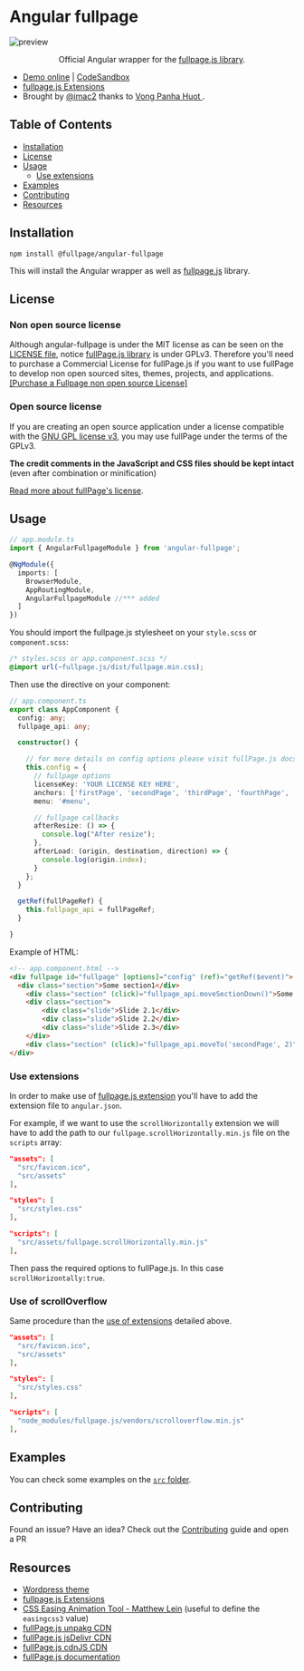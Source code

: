 # Angular fullpage
![preview](https://alvarotrigo.com/angular-fullpage/imgs/angular-fullpage-wrapper.png?v=2)
<p align="center">
Official Angular wrapper for the <a target="_blank" href="https://github.com/alvarotrigo/fullPage.js/">fullpage.js library</a>.
</p>

- [Demo online](https://alvarotrigo.com/angular-fullpage/) | [CodeSandbox](https://codesandbox.io/s/m34yq5q0qx)
- [fullpage.js Extensions](https://alvarotrigo.com/fullPage/extensions/)
- Brought by [@imac2](https://twitter.com/imac2) thanks to [Vong Panha Huot
](https://github.com/vh13294).

## Table of Contents

- [Installation](https://github.com/alvarotrigo/angular-fullpage#installation)
- [License](https://github.com/alvarotrigo/angular-fullpage#license)
- [Usage](https://github.com/alvarotrigo/angular-fullpage#usage)
  - [Use extensions](https://github.com/alvarotrigo/angular-fullpage#use-extensions)
- [Examples](https://github.com/alvarotrigo/angular-fullpage#examples)
- [Contributing](https://github.com/alvarotrigo/angular-fullpage#contributing)
- [Resources](https://github.com/alvarotrigo/angular-fullpage#resources)

## Installation

```shell
npm install @fullpage/angular-fullpage
```

This will install the Angular wrapper as well as [fullpage.js](https://github.com/alvarotrigo/fullPage.js/) library.

## License

### Non open source license

Although angular-fullpage is under the MIT license as can be seen on the [LICENSE file](https://github.com/alvarotrigo/angular-fullpage/blob/master/LICENSE), notice [fullPage.js library](https://github.com/alvarotrigo/fullPage.js) is under GPLv3. Therefore you'll need to purchase a Commercial License for fullPage.js if you want to use fullPage to develop non open sourced sites, themes, projects, and applications. [[Purchase a Fullpage non open source License]](https://alvarotrigo.com/fullPage/pricing/)

### Open source license

If you are creating an open source application under a license compatible with the [GNU GPL license v3](https://www.gnu.org/licenses/gpl-3.0.html), you may use fullPage under the terms of the GPLv3.

**The credit comments in the JavaScript and CSS files should be kept intact** (even after combination or minification)

[Read more about fullPage's license](https://alvarotrigo.com/fullPage/pricing/).

## Usage

```typescript
// app.module.ts
import { AngularFullpageModule } from 'angular-fullpage';

@NgModule({
  imports: [
    BrowserModule,
    AppRoutingModule,
    AngularFullpageModule //*** added
  ]
})
```

You should import the fullpage.js stylesheet on your `style.scss` or `component.scss`:

```scss
/* styles.scss or app.component.scss */
@import url(~fullpage.js/dist/fullpage.min.css);
```

Then use the directive on your component:

```typescript
// app.component.ts
export class AppComponent {
  config: any;
  fullpage_api: any;

  constructor() {

    // for more details on config options please visit fullPage.js docs
    this.config = {
      // fullpage options
      licenseKey: 'YOUR LICENSE KEY HERE',
      anchors: ['firstPage', 'secondPage', 'thirdPage', 'fourthPage', 'lastPage'],
      menu: '#menu',

      // fullpage callbacks
      afterResize: () => {
        console.log("After resize");
      },
      afterLoad: (origin, destination, direction) => {
        console.log(origin.index);
      }
    };
  }

  getRef(fullPageRef) {
    this.fullpage_api = fullPageRef;
  }

}

```

Example of HTML:

```html
<!-- app.component.html -->
<div fullpage id="fullpage" [options]="config" (ref)="getRef($event)">
  <div class="section">Some section1</div>
	<div class="section" (click)="fullpage_api.moveSectionDown()">Some section2</div>
	<div class="section">
		<div class="slide">Slide 2.1</div>
		<div class="slide">Slide 2.2</div>
		<div class="slide">Slide 2.3</div>
	</div>
	<div class="section" (click)="fullpage_api.moveTo('secondPage', 2)">Some section4</div>
</div>
```

### Use extensions
In order to make use of [fullpage.js extension](https://alvarotrigo.com/fullPage/extensions/) you'll have to add the extension file to `angular.json`.

For example, if we want to use the `scrollHorizontally` extension we will have to add the path to our `fullpage.scrollHorizontally.min.js` file on the `scripts` array:

```json
"assets": [
  "src/favicon.ico",
  "src/assets"
],

"styles": [
  "src/styles.css"
],

"scripts": [
  "src/assets/fullpage.scrollHorizontally.min.js"
],
```

Then pass the required options to fullPage.js. In this case `scrollHorizontally:true`.

### Use of scrollOverflow
Same procedure than the [use of extensions](https://github.com/alvarotrigo/angular-fullpage#use-extensions) detailed above.

```json
"assets": [
  "src/favicon.ico",
  "src/assets"
],

"styles": [
  "src/styles.css"
],

"scripts": [
  "node_modules/fullpage.js/vendors/scrolloverflow.min.js"
],
```

## Examples
You can check some examples on the [`src` folder](https://github.com/alvarotrigo/angular-fullpage/tree/master/src).

## Contributing

Found an issue? Have an idea? Check out the [Contributing](https://github.com/alvarotrigo/angular-fullpage/blob/master/CONTRIBUTING.md) guide and open a PR

## Resources

- [Wordpress theme](https://alvarotrigo.com/fullPage/utils/wordpress.html)
- [fullpage.js Extensions](https://alvarotrigo.com/fullPage/extensions/)
- [CSS Easing Animation Tool - Matthew Lein](http://matthewlein.com/ceaser/) (useful to define the `easingcss3` value)
- [fullPage.js unpakg CDN](https://unpkg.com/fullpage.js)
- [fullPage.js jsDelivr CDN](http://www.jsdelivr.com/#!jquery.fullpage)
- [fullPage.js cdnJS CDN](https://cdnjs.com/libraries/fullPage.js)
- [fullPage.js documentation](https://github.com/alvarotrigo/fullPage.js)


